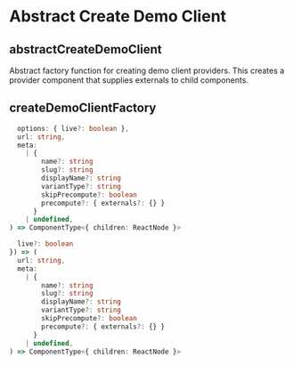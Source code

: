 # Abstract Create Demo Client

[//]: types.ts "<-- Autogenerated By (do not edit the following markdown directly)"

## abstractCreateDemoClient

Abstract factory function for creating demo client providers.
This creates a provider component that supplies externals to child components.

## createDemoClientFactory

```typescript
  options: { live?: boolean },
  url: string,
  meta:
    | {
        name?: string
        slug?: string
        displayName?: string
        variantType?: string
        skipPrecompute?: boolean
        precompute?: { externals?: {} }
      }
    | undefined,
) => ComponentType<{ children: ReactNode }>
```

```typescript
  live?: boolean
}) => (
  url: string,
  meta:
    | {
        name?: string
        slug?: string
        displayName?: string
        variantType?: string
        skipPrecompute?: boolean
        precompute?: { externals?: {} }
      }
    | undefined,
) => ComponentType<{ children: ReactNode }>
```
